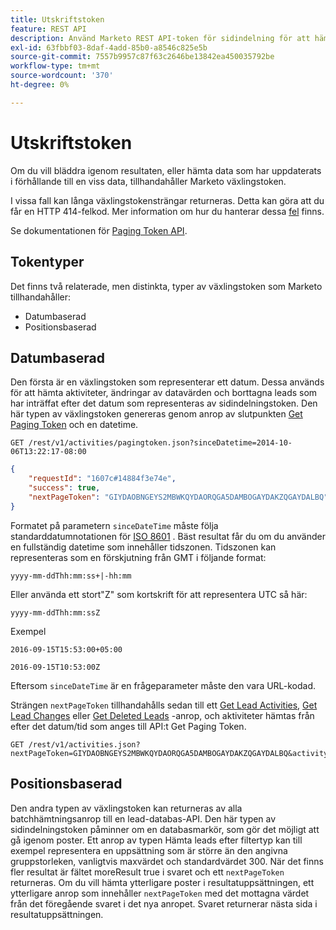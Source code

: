 ```yaml
---
title: Utskriftstoken
feature: REST API
description: Använd Marketo REST API-token för sidindelning för att hämta aktiviteter och leads, som omfattar datumbaserade och positionsbaserade token, ISO 8601 sinceDateTime och 414 fel.
exl-id: 63fbbf03-8daf-4add-85b0-a8546c825e5b
source-git-commit: 7557b9957c87f63c2646be13842ea450035792be
workflow-type: tm+mt
source-wordcount: '370'
ht-degree: 0%

---
```


# Utskriftstoken

Om du vill bläddra igenom resultaten, eller hämta data som har uppdaterats i förhållande till en viss data, tillhandahåller Marketo växlingstoken.

I vissa fall kan långa växlingstokensträngar returneras. Detta kan göra att du får en HTTP 414-felkod. Mer information om hur du hanterar dessa [fel](error-codes.md) finns.

Se dokumentationen för [Paging Token API](https://developer.adobe.com/marketo-apis/api/mapi/#tag/Activities/operation/getActivitiesPagingTokenUsingGET).

## Tokentyper

Det finns två relaterade, men distinkta, typer av växlingstoken som Marketo tillhandahåller:

- Datumbaserad
- Positionsbaserad

## Datumbaserad

Den första är en växlingstoken som representerar ett datum. Dessa används för att hämta aktiviteter, ändringar av datavärden och borttagna leads som har inträffat efter det datum som representeras av sidindelningstoken. Den här typen av växlingstoken genereras genom anrop av slutpunkten [Get Paging Token](https://developer.adobe.com/marketo-apis/api/mapi/#tag/Activities/operation/getActivitiesPagingTokenUsingGET) och en datetime.

```
GET /rest/v1/activities/pagingtoken.json?sinceDatetime=2014-10-06T13:22:17-08:00
```

```json
{
    "requestId": "1607c#14884f3e74e",
    "success": true,
    "nextPageToken": "GIYDAOBNGEYS2MBWKQYDAORQGA5DAMBOGAYDAKZQGAYDALBQ"
}
```

Formatet på parametern `sinceDateTime` måste följa standarddatumnotationen för [ ISO 8601](https://en.wikipedia.org/wiki/ISO_8601) . Bäst resultat får du om du använder en fullständig datetime som innehåller tidszonen. Tidszonen kan representeras som en förskjutning från GMT i följande format:

`yyyy-mm-ddThh:mm:ss+|-hh:mm`

Eller använda ett stort&quot;Z&quot; som kortskrift för att representera UTC så här:

`yyyy-mm-ddThh:mm:ssZ`

Exempel

`2016-09-15T15:53:00+05:00`

`2016-09-15T10:53:00Z`

Eftersom `sinceDateTime` är en frågeparameter måste den vara URL-kodad.

Strängen `nextPageToken` tillhandahålls sedan till ett [Get Lead Activities](https://developer.adobe.com/marketo-apis/api/mapi/#tag/Activities/operation/getLeadActivitiesUsingGET), [Get Lead Changes](https://developer.adobe.com/marketo-apis/api/mapi/#tag/Activities/operation/getLeadChangesUsingGET) eller [Get Deleted Leads](https://developer.adobe.com/marketo-apis/api/mapi/#tag/Activities/operation/getDeletedLeadsUsingGET) -anrop, och aktiviteter hämtas från efter det datum/tid som anges till API:t Get Paging Token.

```
GET /rest/v1/activities.json?nextPageToken=GIYDAOBNGEYS2MBWKQYDAORQGA5DAMBOGAYDAKZQGAYDALBQ&activityTypeIds=1&activityTypeIds=12
```

## Positionsbaserad

Den andra typen av växlingstoken kan returneras av alla batchhämtningsanrop till en lead-databas-API. Den här typen av sidindelningstoken påminner om en databasmarkör, som gör det möjligt att gå igenom poster. Ett anrop av typen Hämta leads efter filtertyp kan till exempel representera en uppsättning som är större än den angivna gruppstorleken, vanligtvis maxvärdet och standardvärdet 300. När det finns fler resultat är fältet moreResult true i svaret och ett `nextPageToken` returneras. Om du vill hämta ytterligare poster i resultatuppsättningen, ett ytterligare anrop som innehåller `nextPageToken` med det mottagna värdet från det föregående svaret i det nya anropet. Svaret returnerar nästa sida i resultatuppsättningen.
